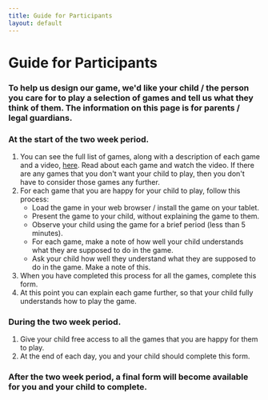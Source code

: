 ```yaml
---
title: Guide for Participants
layout: default
---
```

<div>
<h1>Guide for Participants</h1>
<h3>To help us design our game, we'd like your child / the person you care for to play a selection of games and tell us what they think of them. The information on this page is for parents / legal guardians.</h3>
<h3></h3>
<h3>At the start of the two week period.</h3>
<ol>
<li>You can see the full list of games, along with a description of each game and a video, <a href="{{site.url}}/games">here</a>. Read about each game and watch the video. If there are any games that you don't want your child to play, then you don't have to consider those games any further.</li>
<li>For each game that you are happy for your child to play, follow this process:
<ul>
<li>Load the game in your web browser / install the game on your tablet.</li>
<li>Present the game to your child, without explaining the game to them.</li>
<li>Observe your child using the game for a brief period (less than 5 minutes).</li>
<li>For each game, make a note of how well your child understands what they are supposed to do in the game.</li>
<li>Ask your child how well they understand what they are supposed to do in the game. Make a note of this.</li>
</ul>
<li>When you have completed this process for all the games, complete this form.</li>
<li>At this point you can explain each game further, so that your child fully understands how to play the game.</li>
</li>
</ol>
<h3>During the two week period.</h3>
<ol>
<li>Give your child free access to all the games that you are happy for them to play.</li>
<li>At the end of each day, you and your child should complete this form.</li>
</ol>
<h3>After the two week period, a final form will become available for you and your child to complete.</h3>
</div>
